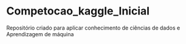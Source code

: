 # Competocao_kaggle_Inicial
Repositório criado para aplicar conhecimento de ciências de dados e Aprendizagem de máquina
